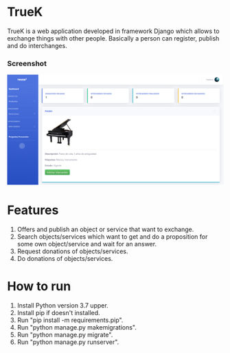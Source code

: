 # TrueK
TrueK is a web application developed in framework Django which allows to exchange things with other people. Basically a person can register, publish and do interchanges.

### Screenshot

![SEHU template preview](https://github.com/aurajimenez/TrueK/blob/master/static/img/truek.png)

# Features

1. Offers and publish an object or service that want to exchange. 
2. Search objects/services which want to get and do a proposition for some own object/service and wait for an answer.
3. Request donations of objects/services.
4. Do donations of objects/services.


# How to run

1. Install Python version 3.7 upper.
2. Install pip if doesn't installed.
3. Run "pip install -m requirements.pip".
4. Run "python manage.py makemigrations".
5. Run "python manage.py migrate".
6. Run "python manage.py runserver".
